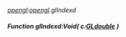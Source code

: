 _[opengl](../../modules/opengl/opengl-module.md):[opengl](../../modules/opengl/opengl-module.md).glIndexd_
##### Function glIndexd:Void( c:[GLdouble](../../modules/opengl/opengl-gldouble.md) )
